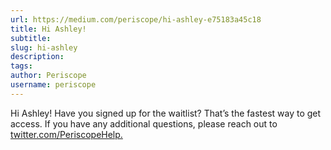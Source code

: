 ```yaml
---
url: https://medium.com/periscope/hi-ashley-e75183a45c18
title: Hi Ashley!
subtitle: 
slug: hi-ashley
description: 
tags: 
author: Periscope
username: periscope
---
```


Hi Ashley! Have you signed up for the waitlist? That’s the fastest way to get access. If you have any additional questions, please reach out to [twitter.com/PeriscopeHelp.](https://twitter.com/periscopehelp)



